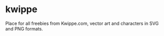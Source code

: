 kwippe
======

Place for all freebies from Kwippe.com, vector art and characters in SVG and PNG formats.
